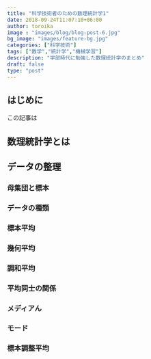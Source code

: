 ```yaml
---
title: "科学技術者のための数理統計学1"
date: 2018-09-24T11:07:10+06:00
author: toroika
image : "images/blog/blog-post-6.jpg"
bg_image: "images/feature-bg.jpg"
categories: ["科学技術"]
tags: ["数学","統計学","機械学習"]
description: "学部時代に勉強した数理統計学のまとめ"
draft: false
type: "post"
---
```

## はじめに
この記事は
## 数理統計学とは

## データの整理

### 母集団と標本

### データの種類

### 標本平均

### 幾何平均

### 調和平均

### 平均同士の関係

### メディアん

### モード

### 標本調整平均